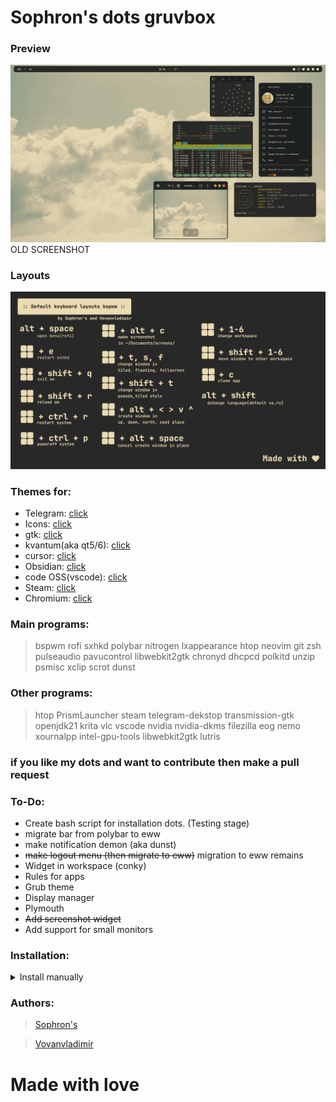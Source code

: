 # Sophron's dots gruvbox

### Preview
![screen](screen.png)
OLD SCREENSHOT

### Layouts
![layouts](layouts.png)

### Themes for:
 - Telegram: [click](https://github.com/indev29/telegram-gruvbox)
 - Icons: [click](https://github.com/SylEleuth/gruvbox-plus-icon-pack)
 - gtk: [click](https://github.com/Fausto-Korpsvart/Gruvbox-GTK-Theme)
 - kvantum(aka qt5/6): [click](https://github.com/sachnr/gruvbox-kvantum-themes)
 - cursor: [click](https://store.kde.org/p/1818760)
 - Obsidian: [click](https://github.com/insanum/obsidian_gruvbox)
 - code OSS(vscode): [click](https://github.com/jdinhify/vscode-theme-gruvbox)
 - Steam: [click](https://flathub.org/apps/io.github.Foldex.AdwSteamGtk)
 - Chromium: [click](https://chromewebstore.google.com/detail/gruvbox-material-dark/fjofdcgahcnlkdjapcbeonbnmjdnfcki)

### Main programs:
 > bspwm rofi sxhkd polybar nitrogen lxappearance htop neovim git zsh pulseaudio pavucontrol libwebkit2gtk chronyd dhcpcd polkitd unzip psmisc xclip scrot dunst 

### Other programs:
> htop PrismLauncher steam telegram-dekstop transmission-gtk openjdk21 krita vlc vscode nvidia nvidia-dkms filezilla eog nemo xournalpp intel-gpu-tools libwebkit2gtk lutris

### if you like my dots and want to contribute then make a pull request
### To-Do:
 - Create bash script for installation dots. (Testing stage)
 - migrate bar from polybar to eww
 - make notification demon (aka dunst)
 - ~~make logout menu (then migrate to eww)~~ migration to eww remains
 - Widget in workspace (conky)
 - Rules for apps 
 - Grub theme
 - Display manager
 - Plymouth
 - ~~Add screenshot widget~~
 - Add support for small monitors

### Installation:
<details>
 <summary>Install manually</summary>
 
```bash
# * Create folders for installing themes,icons,configs
mkdir ~/.config
mkdir ~/.icons
mkdir ~/.themes
mkdir ~/.fonts

# * Clone the repo in any folder
git clone https://github.com/sophragoz/bspwm
cd bspwm

# * Copy .config and .xinitrc folder in ~/ directory
cp -r .config ~/
cp -r .xinitrc ~/

# * Install plug-vim, and Install plugin theme
curl -fLo ~/.vim/autoload/plug.vim --create-dirs \
    https://raw.githubusercontent.com/junegunn/vim-plug/master/plug.vim
# :PlugInstall
# :wq

# * Make executable bspwmrc, .xinitrc and sxhkdrc for starting wm
chmod +x ~/.config/bspwm/bspwmrc
chmod +x ~/.config/sxhkd/sxhkdrc
chmod +x ~/.xinitrc

# * Download cursor, icons, themes, fonts
mkdir tmp-folder
cd tmp-folder
wget https://github.com/SylEleuth/gruvbox-plus-icon-pack/releases/download/v6.1.1/gruvbox-plus-icon-pack-6.1.1.zip # icon theme
wget https://github.com/sainnhe/capitaine-cursors/releases/download/r5/Linux.zip # cursor theme
git clone https://github.com/Fausto-Korpsvart/Gruvbox-GTK-Theme # gtk theme(qt you can install it later if you need it)
wget https://download.jetbrains.com/fonts/JetBrainsMono-2.304.zip # defaults fonts
wget https://github.com/ryanoasis/nerd-fonts/releases/download/v3.3.0/NerdFontsSymbolsOnly.zip # fonts for symbols

# * Unpack archives
unzip gruvbox-plus-icon-pack-6.1.1.zip
unzip Linux.zip
unzip JetBrainsMono-2.304.zip
unzip NerdFontsSymbolsOnly.zip

# * Install and copy themes/fonts
# * For your convenience, the names of the directories within the topics will be shortened
cp -r Gruvbox-Plus-Dark ~/.icons/icon
cp -r Capitaine\ Cursors\ \(Gruvbox\)\ -\ White/ ~/.icons/cursor
rm -r fonts/ttf/JetBrainsMonoNL-* #OPTIONAL! because you might need it
cp -r fonts/ttf/* ~/.fonts/
cp -r SymbolsNerdFontMono-Regular.ttf ~/.fonts/

# * Install defualt gruvbox gtk theme(using bash script)
cd Gruvbox-GTK-Theme/themes
chmod +x install.sh
./install.sh -t default

# * (Optional) Install qt theme
wget https://github.com/sachnr/gruvbox-kvantum-themes/releases/download/1.1/Gruvbox-Dark-Blue.tar.gz
tar -xfv Gruvbox-Dark-blue.tar.gz
# go to kvantum manager, and select the directory with this theme and install.
# then select it from the list of installed ones
# Done!

# * Cleaning tmp files
clear
rm -rf ~/tmp-folder

# ! Themes won't install themselves, so go to lxappearance and select theme/icons/cursor, as well as font

# * Done! Have a nice day!
```

</details>

### Authors:
> [Sophron's](https://github.com/sophragoz)

> [Vovanvladimir](https://github.com/Vovanvladimir)

# Made with love
